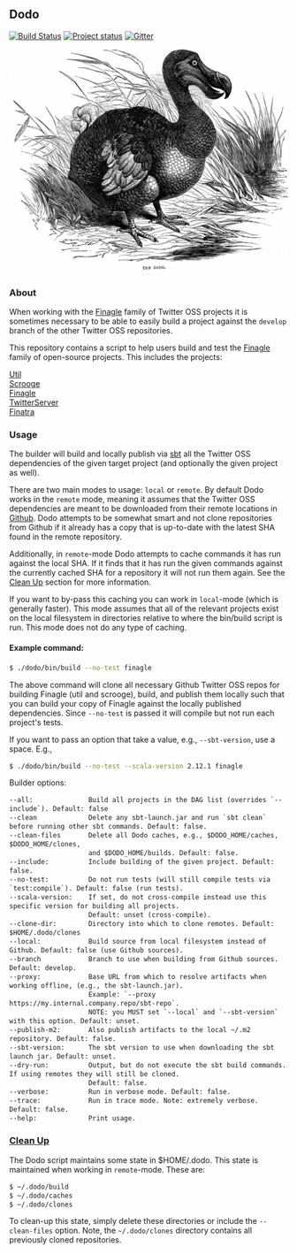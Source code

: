 ## Dodo

[![Build Status](https://secure.travis-ci.org/twitter/dodo.png?branch=develop)](http://travis-ci.org/twitter/dodo?branch=develop)
[![Project status](https://img.shields.io/badge/status-active-brightgreen.svg)](#status)
[![Gitter](https://badges.gitter.im/Join%20Chat.svg)](https://gitter.im/twitter/finagle)

<img src="./dodo-bird.jpeg"/>

### About

When working with the [Finagle][finagle] family of Twitter OSS projects it is sometimes necessary to be able to easily build a project against the `develop` branch of the other Twitter OSS repositories.

This repository contains a script to help users build and test the [Finagle][finagle] family of open-source projects. This includes the projects:

[Util][util]  
[Scrooge][scrooge]  
[Finagle][finagle]  
[TwitterServer][twitter-server]  
[Finatra][finatra]  

### Usage

The builder will build and locally publish via [sbt][sbt] all the Twitter OSS dependencies of the given target project (and optionally the given project as well). 

There are two main modes to usage: `local` or `remote`. By default Dodo works in the `remote` mode, meaning it assumes that the Twitter OSS dependencies are meant to be downloaded from their remote locations in [Github](https://github.com/twitter). Dodo attempts to be somewhat smart and not clone repositories from Github if it already has a copy that is up-to-date with the latest SHA found in the remote repository. 

Additionally, in `remote`-mode Dodo attempts to cache commands it has run against the local SHA. If it finds that it has run the given commands against the currently cached SHA for a repository it will not run them again. See the [Clean Up](#clean-up) section for more information.

If you want to by-pass this caching you can work in `local`-mode (which is generally faster). This mode assumes that all of the relevant projects exist on the local filesystem in directories relative to where the bin/build script is run. This mode does not do any type of caching.

#### Example command:

```bash
$ ./dodo/bin/build --no-test finagle
```

The above command will clone all necessary Github Twitter OSS repos for building Finagle (util and scrooge), build, and publish them locally such that you can build your copy of Finagle against the locally published dependencies. Since `--no-test` is passed it will compile but not run each project's tests.

If you want to pass an option that take a value, e.g., `--sbt-version`, use a space. E.g.,

```bash
$ ./dodo/bin/build --no-test --scala-version 2.12.1 finagle
```

Builder options:

```
--all:              Build all projects in the DAG list (overrides `--include`). Default: false
--clean             Delete any sbt-launch.jar and run `sbt clean` before running other sbt commands. Default: false.
--clean-files       Delete all Dodo caches, e.g., $DODO_HOME/caches, $DODO_HOME/clones, 
                    and $DODO_HOME/builds. Default: false.
--include:          Include building of the given project. Default: false.
--no-test:          Do not run tests (will still compile tests via `test:compile`). Default: false (run tests).
--scala-version:    If set, do not cross-compile instead use this specific version for building all projects. 
                    Default: unset (cross-compile).
--clone-dir:        Directory into which to clone remotes. Default: $HOME/.dodo/clones
--local:            Build source from local filesystem instead of Github. Default: false (use Github sources).
--branch            Branch to use when building from Github sources. Default: develop.
--proxy:            Base URL from which to resolve artifacts when working offline, (e.g., the sbt-launch.jar). 
                    Example: `--proxy https://my.internal.company.repo/sbt-repo`. 
                    NOTE: you MUST set `--local` and `--sbt-version` with this option. Default: unset.
--publish-m2:       Also publish artifacts to the local ~/.m2 repository. Default: false.
--sbt-version:      The sbt version to use when downloading the sbt launch jar. Default: unset.
--dry-run:          Output, but do not execute the sbt build commands. If using remotes they will still be cloned.
                    Default: false.
--verbose:          Run in verbose mode. Default: false.
--trace:            Run in trace mode. Note: extremely verbose. Default: false.
--help:             Print usage. 
```

### <a name="clean-up" href="#clean-up">Clean Up</a>

The Dodo script maintains some state in $HOME/.dodo. This state is maintained when working in `remote`-mode. These are:

```
$ ~/.dodo/build
$ ~/.dodo/caches
$ ~/.dodo/clones
```

To clean-up this state, simply delete these directories or include the `--clean-files` option. Note, the `~/.dodo/clones` directory contains all previously cloned repositories.

[util]: https://github.com/twitter/util
[scrooge]: https://github.com/twitter/scrooge
[finagle]: https://github.com/twitter/finagle
[twitter-server]: https://github.com/twitter/twitter-server
[finatra]: https://github.com/twitter/finatra
[sbt]: http://www.scala-sbt.org/